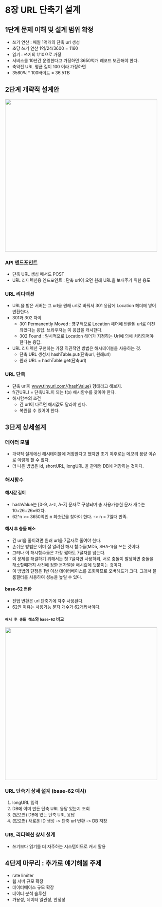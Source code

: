 # 8장 URL 단축기 설계

## 1단계 문제 이해 및 설계 범위 확정
 * 쓰기 연산 : 매일 1억개의 단축 url 생성
 * 초당 쓰기 연산 1억/24/3600 = 1160
 * 읽기 : 쓰기의 1/10으로 가정
 * 서비스를 10년간 운영한다고 가정하면 3650억개 레코드 보관해야 한다.
 * 축약전 URL 평균 길이 100 이라 가정하면
 * 3560억 * 100바이트 = 36.5TB

## 2단계 개략적 설계안

<img src="https://github.com/jaehleeee/study-docs/assets/48814463/664c7e7f-8ebb-4943-a6f9-44ebf1b614c0" width="500"/>

### API 엔드포인트
 * 단축 URL 생성 메서드 POST
 * URL 리디렉션용 엔드포인트 : 단축 url이 오면 원래 URL을 보내주기 위한 용도
### URL 리디렉션
 * URL을 받은 서버는 그 url을 원래 url로 바꿔서 301 응답에 Location 헤더에 넣어 반환한다.
 * 301과 302 차이
   * 301 Permanently Moved : 영구적으로 Location 헤더에 반환된 url로 이전되었다는 응답. 브라우저는 이 응답을 캐시한다.
   * 302 Found : 일시적으로 Location 헤더가 지정하는 Url에 의해 처리되어야 한다는 응답.
 * URL 리디렉션 구현하는 가장 직관적인 방법은 해시테이블을 사용하는 것.
   * 단축 URL 생성시 hashTable.put(단축url, 원래url)
   * 원래 URL = hashTable.get(단축url)
### URL 단축
 * 단축 url이 www.tinyurl.com/{hashValue} 형태라고 해보자.
 * f(긴URL) = 단축URL이 되는 f(x) 해시함수를 찾아야 한다.
 * 해시함수의 조건
   * 긴 url이 다르면 해시값도 달라야 한다.
   * 복원될 수 있어야 한다.
  
## 3단계 상세설계
### 데이터 모델
 * 개략적 설계에선 해시테이블에 저장한다고 했지만 초기 이후로는 메모리 용량 이슈로 이렇게 할 수 없다.
 * 더 나은 방법은 id, shortURL, longURL 을 관계형 DB에 저장하는 것이다.

### 해시함수
#### 해시값 길이
 * hashValue는 [0-9, a-z, A-Z] 문자로 구성되며 총 사용가능한 문자 개수는 10+26+26=62다.
 * 62^n >= 3650억인 n 최솟값을 찾아야 한다. -> n = 7일때 만족.
#### 해시 후 충돌 해소
 * 긴 url을 줄이려면 원래 url을 7글자로 줄여야 한다.
 * 손쉬운 방법은 이미 잘 알려진 해시 함수들(MD5, SHA-1)을 쓰는 것이다.
 * 그러나 이 해시함수들은 가장 짧아도 7글자를 넘는다.
 * 이 문제를 해결하기 위해서는 첫 7글자만 사용하되, 서로 충돌이 발생하면 충돌을 해소할때까지 사전에 정한 문자열을 해시값에 덧붙이는 것이다.
 * 이 방법의 단점은 1번 이상 데이터베이스를 조회하므로 오버헤드가 크다. 그래서 블룸필터를 사용하여 성능을 높일 수 있다.
#### base-62 변환
 * 진법 변환은 url 단축기에 자주 사용된다.
 * 62인 이유는 사용가능 문자 개수가 62개라서이다.

#### `해시 후 충돌 해소`와 `base-62` 비교

<img src="https://github.com/jaehleeee/study-docs/assets/48814463/17b36707-cbbe-409d-b691-02e306503a32" width="500"/>

### URL 단축기 상세 설계 (base-62 예시)
1. longURL 입력
2. DB에 이미 만든 단축 URL 응답 있는지 조회
3. (있으면) DB에 있는 단축 URL 응답
4. (없으면) 새로운 ID 생성 -> 단축 url 변환 -> DB 저장

### URL 리디렉션 상세 셜계
 * 쓰기보다 읽기를 더 자주하는 시스템이므로 캐시 활용

## 4단계 마무리 : 추가로 얘기해볼 주제
 * rate limiter
 * 웹 서버 규모 확장
 * 데이터베이스 규모 확장
 * 데이터 분석 솔루션
 * 가용성, 데이터 일관성, 안정성


